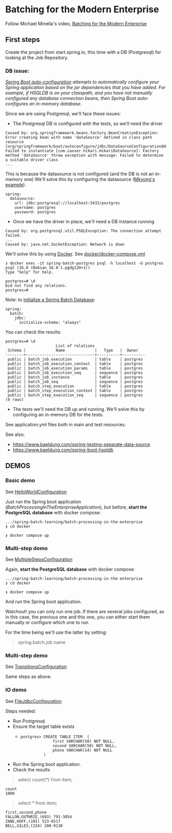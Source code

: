 # Batching for the Modern Enterprise

Follow Michael Minella's video, [Batching for the Modern Enterprise](https://www.youtube.com/watch?v=dIx81HYdpq4)

## First steps

Create the project from start.spring.io, this time with a DB (Postgresql) for looking at the Job Repository.

### DB issue:

*[Spring Boot auto-configuration](https://docs.spring.io/spring-boot/docs/3.1.4/reference/htmlsingle/#using.auto-configuration) attempts to automatically configure your Spring application based on the jar dependencies that you have added. For example, if HSQLDB is on your classpath, and you have not manually configured any database connection beans, then Spring Boot auto-configures an in-memory database.*

Since we are using Postgresql, we'll face these issues:
* The Postgresql DB is configured with the tests,  so we'll need the driver
```
Caused by: org.springframework.beans.factory.BeanCreationException: Error creating bean with name 'dataSource' defined in class path resource [org/springframework/boot/autoconfigure/jdbc/DataSourceConfiguration$Hikari.class]: Failed to instantiate [com.zaxxer.hikari.HikariDataSource]: Factory method 'dataSource' threw exception with message: Failed to determine a suitable driver class
...

```
This is because the datasource is not configured (and the DB is not an in-memory one)
We'll solve this by configuring the datasource ([Mkyong's example](https://mkyong.com/spring-boot/spring-boot-spring-data-jpa-postgresql/)).

```
spring:
  datasource:
    url: jdbc:postgresql://localhost:5432/postgres
    username: postgres
    password: postgres
```
 
* Once we have the driver in place, we'll need a DB instance running
```
Caused by: org.postgresql.util.PSQLException: The connection attempt failed.
...
Caused by: java.net.SocketException: Network is down
```
We'll solve this by using [Docker](https://www.docker.com/blog/how-to-use-the-postgres-docker-official-image/). 
See [docker/docker-compose.yml](docker/docker-compose.yml)

```
❯ docker exec -it spring-batch-postgres psql -h localhost -U postgres 
psql (16.0 (Debian 16.0-1.pgdg120+1))
Type "help" for help.

postgres=# \d
Did not find any relations.
postgres=# 
```

Note: to [initialize a Spring Batch Database](https://docs.spring.io/spring-boot/docs/3.1.4/reference/htmlsingle/#howto.data-initialization.batch):
```
spring:
  batch:
    jdbc:
      initialize-schema: "always"
```

You can check the results:
```
postgres=# \d
                      List of relations
 Schema |             Name             |   Type   |  Owner   
--------+------------------------------+----------+----------
 public | batch_job_execution          | table    | postgres
 public | batch_job_execution_context  | table    | postgres
 public | batch_job_execution_params   | table    | postgres
 public | batch_job_execution_seq      | sequence | postgres
 public | batch_job_instance           | table    | postgres
 public | batch_job_seq                | sequence | postgres
 public | batch_step_execution         | table    | postgres
 public | batch_step_execution_context | table    | postgres
 public | batch_step_execution_seq     | sequence | postgres
(9 rows)
```

* The tests we'll need the DB up and running.
We'll solve this by configuring an in-memory DB for the tests.

See application.yml files both in main and test resources.

See also:
- https://www.baeldung.com/spring-testing-separate-data-source
- https://www.baeldung.com/spring-boot-hsqldb

## DEMOS

### Basic demo

See [HelloWorldConfiguration](src/main/java/com/malsolo/springframework/batch/processingenterprise/HelloWorldConfiguration.java)

Just run the Spring boot application (*BatchProcessingInTheEnterpriseApplication*), but before,
**start the PostgreSQL database** with docker compose:
```
.../spring-batch-learning/batch-processing-in-the-enterprise
❯ cd docker

❯ docker compose up 
```

### Multi-step demo

See [MultipleStepsConfiguration](src/main/java/com/malsolo/springframework/batch/processingenterprise/MultipleStepsConfiguration.java)

Again, **start the PostgreSQL database** with docker compose:
```
.../spring-batch-learning/batch-processing-in-the-enterprise
❯ cd docker

❯ docker compose up 
```

And run the Spring boot application.

Watchout! you can only run one job. If there are several jobs configured, as in this case, the previous one and this one,
you can either start them manually or configure which one to run.

For the time being we'll use the latter by setting:
> spring.batch.job.name

### Multi-step demo

See [TransitionsConfiguration](src/main/java/com/malsolo/springframework/batch/processingenterprise/TransitionsConfiguration.java)

Same steps as above.


### IO demo

See [FileJdbcConfiguration](src/main/java/com/malsolo/springframework/batch/processingenterprise/FileJdbcConfiguration.java)

Steps needed:
* Run Postgresql
* Ensure the target table exists
  * ```
    postgres> CREATE TABLE ITEM  (
                  first VARCHAR(50) NOT NULL,
                  second VARCHAR(50) NOT NULL,
                  phone VARCHAR(14) NOT NULL
              )
    ```
* Run the Spring boot application.
* Check the results
> select count(*) from item;
```
count
1000
```

> select * from item;
```
first,second,phone
FALLON,GUTHRIE,(693) 791-3054
ZANE,HUFF,(101) 523-6517
BELL,GILES,(224) 200-9130

```


